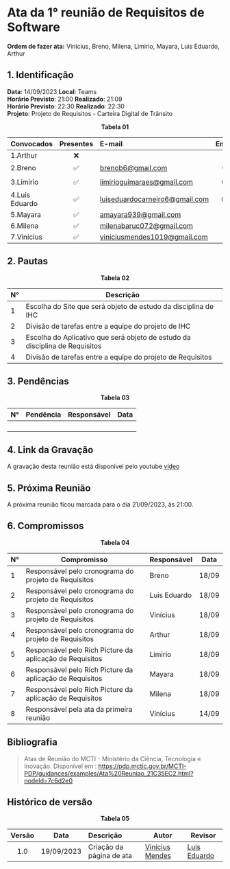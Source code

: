# Ata da  1° reunião de Requisitos de Software

**Ordem de fazer ata:** Vinícius, Breno, Milena, Limirio, Mayara, Luis Eduardo,
Arthur

## 1. Identificação
**Data**:   14/09/2023                              **Local**: Teams <br>
**Horário Previsto**:  21:00    **Realizado**:   21:09 <br>
**Horário Previsto**:  22:30     **Realizado**: 22:30 <br>
**Projeto**: Projeto de Requisitos - Carteira Digital de Trânsito <br>
<p align="center"><b>Tabela 01</b></p>

| Convocados    | Presentes  | E-mail    | Emoji |
| ---           | :---:      | :--       | :---: |
| 1.Arthur      |:x:                   |                                | 
| 2.Breno       |:white_check_mark:    |brenob6@gmail.com               |:coffee:
| 3.Limirio     |:white_check_mark:    |limirioguimaraes@gmail.com      |:thumbsup:
| 4.Luis Eduardo|:white_check_mark:    |luiseduardocarneiro6@gmail.com  |:sunglasses:
| 5.Mayara      |:white_check_mark:    |amayara939@gmail.com            |:fist:
| 6.Milena      |:white_check_mark:    |milenabaruc072@gmail.com        |:fairy:
| 7.Vinícius    |:white_check_mark:    |viniciusmendes1019@gmail.com    |:cold_face:

## 2. Pautas

<p align="center"><b>Tabela 02</b></p>

| **N°** | **Descrição**                                                               |
|-----|-------------------------------------------------------------------|
| 1      | Escolha do Site que será objeto de estudo da disciplina de IHC              |
| 2      | Divisão de tarefas entre a equipe do projeto de IHC                         |
| 3      | Escolha do Aplicativo que será objeto de estudo da disciplina de Requisitos |
| 4      | Divisão de tarefas entre a equipe do projeto de Requisitos                  |

## 3. Pendências
<p align="center"><b>Tabela 03</b></p>

| **N°** | **Pendência** | **Responsável** | **Data** |
|--------|---------------|-----------------|----------|
|        |               |                 |          |
|        |               |                 |          |
|        |               |                 |          |
|        |               |                 |          |

## 4. Link da Gravação
A gravação desta reunião está disponível pelo youtube [vídeo](https://youtu.be/z4kUvnm9F90)

## 5. Próxima Reunião

A próxima reunião ficou marcada para o dia 21/09/2023, às 21:00.

## 6. Compromissos

<p align="center"><b>Tabela 04</b></p>

| **N°** | **Compromisso**                                          | **Responsável** | **Data** |
|------|-------------------------------------|------------------|------------|
| 1      | Responsável pelo cronograma do projeto de Requisitos     | Breno           | 18/09    |
| 2      | Responsável pelo cronograma do projeto de Requisitos     | Luis Eduardo    | 18/09    |
| 3      | Responsável pelo cronograma do projeto de Requisitos     | Vinícius        | 18/09    |
| 4      | Responsável pelo cronograma do projeto de Requisitos     | Arthur          | 18/09    |
| 5      | Responsável pelo Rich Picture da aplicação de Requisitos | Limirio         | 18/09    |
| 6      | Responsável pelo Rich Picture da aplicação de Requisitos | Mayara          | 18/09    |
| 7      | Responsável pelo Rich Picture da aplicação de Requisitos | Milena          | 18/09    |
| 8      | Responsável pela ata da primeira reunião                 | Vinícius        | 14/09    |

## Bibliografia

>  Atas de Reunião do MCTI - Ministério da Ciência, Tecnologia e Inovação. Disponível em : https://pdp.mctic.gov.br/MCTI-PDP/guidances/examples/Ata%20Reuniao_21C35EC2.html?nodeId=7c6d2e0


## Histórico de versão
<p align="center"><b>Tabela 05</b></p>

| Versão| Data      | Descrição | Autor | Revisor       |
| :-:   | :-----:       | :------       | -------    | -------            |
| 1.0   |19/09/2023 |   Criação da página de ata   |  [Vinícius Mendes](https://github.com/yabamiah)| [Luis Eduardo](https://github.com/LuisMiranda10) |
